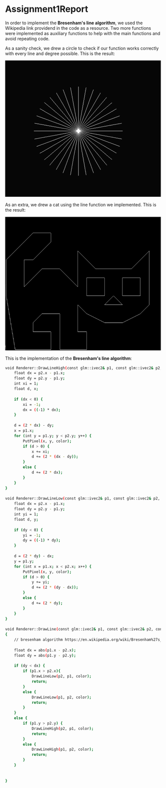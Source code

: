 # Assignment1Report

In order to implement the **Bresenham's line algorithm**, we used the Wikipedia link providend in the code as a resource.
Two more functions were implemented as auxiliary functions to help with the main functions and avoid repeating code.

As a sanity check, we drew a circle to check if our function works correctly with every line and degree possible.
This is the result:

![N|Solid](Assignment1A/circle_a36.png)


As an extra, we drew a cat using the line function we implemented. This is the result:

![N|Solid](Assignment1A/cat.png)

This is the implementation of the **Bresenham's line algorithm**:

```sh
void Renderer::DrawLineHigh(const glm::ivec2& p1, const glm::ivec2& p2, const glm::vec3& color) {
	float dx = p2.x - p1.x;
	float dy = p2.y - p1.y;
	int xi = 1;
	float d, x;

	if (dx < 0) {
		xi = -1;
		dx = ((-1) * dx);
	}

	d = (2 * dx) - dy;
	x = p1.x;
	for (int y = p1.y; y < p2.y; y++) {
		PutPixel(x, y, color);
		if (d > 0) {
			x += xi;
			d += (2 * (dx - dy));
		}
		else {
			d += (2 * dx);
		}
	}
}

void Renderer::DrawLineLow(const glm::ivec2& p1, const glm::ivec2& p2, const glm::vec3& color) {
	float dx = p2.x - p1.x;
	float dy = p2.y - p1.y;
	int yi = 1;
	float d, y;

	if (dy < 0) {
		yi = -1;
		dy = ((-1) * dy);
	}

	d = (2 * dy) - dx;
	y = p1.y;
	for (int x = p1.x; x < p2.x; x++) {
		PutPixel(x, y, color);
		if (d > 0) {
			y += yi;
			d += (2 * (dy - dx));
		}
		else {
			d += (2 * dy);
		}
	}
}

void Renderer::DrawLine(const glm::ivec2& p1, const glm::ivec2& p2, const glm::vec3& color)
{
	// bresenham algorithm https://en.wikipedia.org/wiki/Bresenham%27s_line_algorithm

	float dx = abs(p1.x - p2.x);
	float dy = abs(p1.y - p2.y);
	
	if (dy < dx) {
		if (p1.x > p2.x){
			DrawLineLow(p2, p1, color);
			return;
		}
		else {
			DrawLineLow(p1, p2, color);
			return;
		}
	}
	else {
		if (p1.y > p2.y) {
			DrawLineHigh(p2, p1, color);
			return;
		}
		else {
			DrawLineHigh(p1, p2, color);
			return;
		}
	}


}
```